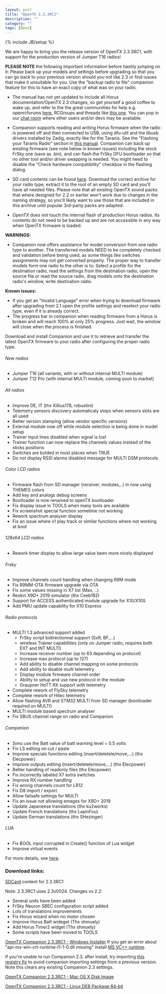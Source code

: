 ```yaml
---
layout: post
title: "OpenTX 2.3.3RC1"
description: ""
category: ""
tags: [News]
---
```

{% include JB/setup %}

We are happy to bring you the release version of OpenTX 2.3.3RC1, with support for the production version of Jumper T16 radios!

**PLEASE NOTE** the following important information before hastily jumping on it:
Please back up your models and settings before upgrading so that you can go back to your previous version should you not like 2.3 or find issues that make it unsuitable for you. Use the "backup radio to file" companion feature for this to have an exact copy of what was on your radio.

- The manual has not yet updated to include all Horus documentation/OpenTX 2.3 changes, so get yourself a good coffee to wake up, and refer to the the great communities for help e.g. openrcforums [here](http://openrcforums.com/forum/viewforum.php?f=45), RCGroups and threads like [this one](https://www.rcgroups.com/forums/showthread.php?2823315-OpenTx-2-2). You can pop in our [chat room](http://opentx.rocket.chat) where other users and/or devs may be available.

- Companion supports reading and writing Horus firmware when the radio is powered off and then connected to USB, using dfu-util and the libusb drivers installed by Zadig, exactly like for the Taranis. See the "Flashing your Taranis Radio" section in [this manual](https://opentx.gitbooks.io/manual-for-opentx-2-2/content/companion-introduction.html). Companion can back up existing firmware (see note below in known issues) including the stock FrSky one (save as .bin), and can flash the FrSky DFU bootloader so that no other tool and/or driver swapping is needed. You might need to disable the "Check hardware compatibility" checkbox in the flashing dialog.

- SD card contents can be found [here](http://downloads.open-tx.org/2.3/rc/sdcard/). Download the correct archive for your radio type, extract it to the root of an empty SD card and you'll have all needed files. Please note that all existing OpenTX sound packs that where designed for 2.2 or earlier won't work due to changes in the naming strategy, so you'll likely want to use those that are included in this archive until popular 3rd-party packs are adapted.

- OpenTX does not touch the internal flash of production Horus radios. Its contents do not need to be backed up and are not accessible in any way when OpenTX firmware is loaded.

**WARNINGS:**
- Companion now offers assistance for model conversion from one radio type to another. The transferred models NEED to be completely checked and validation before being used, as some things like switches assignments may not get converted properly. The proper way to transfer models form one radio to the other is to: Select a profile for the destination radio, read the settings from the destination radio, open the source file or read the source radio, drag models onto the destination radio's window, write destination radio.

**Known issues:**

- If you get an "Invalid Language" error when trying to download firmware after upgrading from 2.1 open the profile settings and reselect your radio type, even if it is already correct.
- The progress bar in companion when reading firmware from a Horus is broken and will reach 100% at only 25% progress. Just wait, the window will close when the process is finished.

Download and install Companion and use it to retrieve and transfer the latest OpenTX firmware to your radio after configuring the proper radio type.

###### New radios
- Jumper T16 (all variants, with or without internal MULTI module)
- Jumper T12 Pro (with internal MULTI module, coming soon to market)

###### All radios
- Improve DE, IT (thx Xillius178, robustini) 
- Telemetry sensors discovery automaticaly stops when sensors slots are all used
- Better version stamping (allow vendor specific versions)
- External module now off while module selection is being done in model setup
- Trainer input lines disabled when signal is lost
- Trainer function can now replace the channels values instead of the sticks positions
- Switches are bolded in most places when TRUE
- Do not display RSSI alarms disabled message for MULTI DSM protocols

###### Color LCD radios
- Firmware flash from SD manager (receiver, modules,..) in now using THEMES colors
- Add key and analogs debug screens
- Bootloader is now renamed to openTX bootloader
- Fix display issue in TOOLS when many tools are available
- Fix screenshot special function sometime not working
- Rework spectrum analyser display
- Fix an issue where x1 play track or similar functions where not working at boot

###### 128x64 LCD radios
- Rework timer display to allow large value been more nicely displayed

###### Frsky
- Improve channels count handling when changing R9M mode
- Fix R9MM-OTA firmware upgrade via OTA
- Fix some values missing in X7 list (Max, ..)
- Reskin X9D+ 2019 simulator (thx Ceeb182)
- Support for ACCESS authenticated module upgrade for X10/X10S
- Add PMU update capability for X10 Express

###### Radio protocols
- MULTI 1.3 advanced support added
    * FrSky script bidirectionnal support (SxR, BF,...)
    * wireless Trainer capabilities (only on Jumper radio, requires both EXT and INT MULTI) 
    * Increase receiver number (up to 63 depending on protocol)
    * Increase max protocol (up to 127)
    * Add ability to disable channel mapping on some protocols
    * Add ability to disable multi telemetry
    * Display module firmware channel order
    * Ability to setup and use new protocol in the module
    * Graupner HoTT RX support with telemetry
- Complete rework of FlySky telemetry
- Complete rework of Hitec telemetry
- Allow flashing AVR and STM32 MULTI from SD manager (bootloader required on MULTI)
- MULTI module based spectrum analyser
- Fix SBUS channel range on radio and Companion

###### Companion
- Simu use the Batt value of batt warning level + 0.5 volts
- Fix LS editing on cut / paste
- Improve specials functions editing (insert/deletele/move,...) (thx Elecpower)
- Improve outputs editing (insert/deletele/move,...) (thx Elecpower)
- Better handling of readonly files (thx Elecpower)
- Fix incorrectly labeled X7 extra switches
- Improve RX number handling
- Fix wrong channels count for LR12
- Fix D8 import / export
- Allow failsafe settings for MULTI
- Fix an issue not allowing emages for X9D+ 2019
- Update Japaneese translations (thx ku2works)
- Update French translations (thx LapinFou)
- Update German translations (thx SHezinger)

###### LUA
- Fix BOOL input corrupted in Create() function of Lua widget
- Improve virtual events

For more details, see [here](https://github.com/opentx/opentx/milestone/48?closed=1).


### Download links:

[SDCard](http://downloads.open-tx.org/2.3/rc/sdcard/) content for 2.3.3RC1

Note: 2.3.3RC1 uses 2.3v0024.
Changes vs 2.2:
- Several units have been added
- FrSky Neuron SBEC configuration script added
- Lots of translations improvements
- Fix Horus wizard when no motor chosen
- Improve Horus Batt wideget (Thx shmuely)
- Add Horus Timer2 widget (Thx shmuely)
- Some scripts have been moved to TOOLS

[OpenTX Companion 2.3.3RC1  - Windows Installer](http://downloads.open-tx.org/2.3/rc/companion/windows/companion-windows-2.3.3RC1.exe)
If you get an error about "api-ms-win-crt-runtime-I1-1-0.dll missing" install [MS VC++ runtime](https://support.microsoft.com/en-us/help/2999226/update-for-universal-c-runtime-in-windows).

If you're unable to run Companion 2.3. after install, try importing [this registry fix](http://downloads.open-tx.org/tools/remove_companion22_settings_noimport.zip) to avoid companion importing settings from a previous version. Note this clears any existing Companion 2.3 settings.

[OpenTX Companion 2.3.3RC1  - Mac OS X Disk Image](http://downloads.open-tx.org/2.3/rc/companion/macosx/opentx-companion-2.3.3RC1.dmg)

[OpenTX Companion 2.3.3RC1  - Linux DEB Package 64-bit](http://downloads.open-tx.org/2.3/rc/companion/linux/companion23_2.3.3RC1_amd64.deb)


